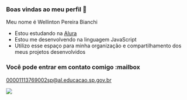 ### Boas vindas ao meu perfil 💙

Meu nome é Wellinton Pereira Bianchi

- Estou estudando na [Alura](https://www.alura.com.br)
- Estou me desenvolvendo na linguagem JavaScript
- Utilizo esse espaço para minha organização e compartilhamento dos meus projetos desenvolvidos

### Você pode entrar em contato comigo :mailbox

00001113769002sp@al.educacao.sp.gov.br


![](https://tenor.com/pt-BR/view/smirk-dinosaurs-jim-henson-muppetwiki-muppet-wiki-gif-10951398133467140007)
